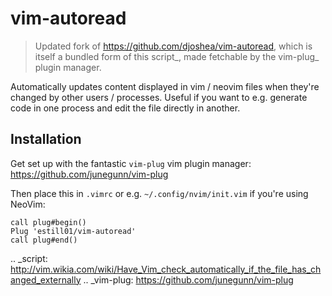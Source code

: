 # vim-autoread
> Updated fork of https://github.com/djoshea/vim-autoread, which is itself
> a bundled form of this script_, made fetchable by the vim-plug_ plugin manager.

Automatically updates content displayed in vim / neovim files when they're changed by other users / processes. 
Useful if you want to e.g. generate code in one process and edit the file directly in another. 


## Installation

Get set up with the fantastic `vim-plug` vim plugin manager:
https://github.com/junegunn/vim-plug


Then place this in `.vimrc` or e.g. `~/.config/nvim/init.vim` if you're using NeoVim:
```
call plug#begin()
Plug 'estill01/vim-autoread'
call plug#end()
```

.. _script: http://vim.wikia.com/wiki/Have_Vim_check_automatically_if_the_file_has_changed_externally
.. _vim-plug: https://github.com/junegunn/vim-plug

